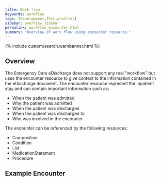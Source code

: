 ```yaml
---
title: Work flow
keywords: workflow
tags: [development,fhir,profiles]
sidebar: overview_sidebar
permalink: workflow_encounter.html
summary: "Overview of work flow using encounter resource."
---
```


{% include custom/search.warnbanner.html %}

## Overview ##

The Emergency Care eDischarge does not support any real "workflow" but uses the encounter resource to give context to the information contained in the eDischarge document. The encounter resource represent the inpatient stay and can contain important information such as:
 
- When the patient was admitted
- Why the patient was admitted
- When the patient was discharged
- When the patient was discharged to
- Who was involved in the encounter

The encounter can be referenced by the following resources:

- Composition
- Condition 
- List
- MedicationStatement
- Procedure

## Example Encounter ##

<script src="https://gist.github.com/IOPS-DEV/66bff9022f16f8341ec1f7b77391ac23.js"></script>




